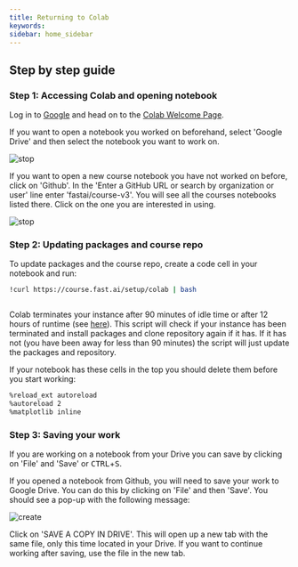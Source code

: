 ```yaml
---
title: Returning to Colab
keywords: 
sidebar: home_sidebar
---
```


## Step by step guide

### Step 1: Accessing Colab and opening notebook

Log in to [Google](https://accounts.google.com/signin/v2/identifier?hl=en-gb&flowName=GlifWebSignIn&flowEntry=ServiceLogin) and head on to the [Colab Welcome Page](https://colab.research.google.com/notebooks/welcome.ipynb#recent=true). 

If you want to open a notebook you worked on beforehand, select 'Google Drive' and then select the notebook you want to work on.

<img alt="stop" src="/images/colab/10.png" class="screenshot">

If you want to open a new course notebook you have not worked on before, click on 'Github'. In the 'Enter a GitHub URL or search by organization or user' line enter 'fastai/course-v3'. You will see all the courses notebooks listed there. Click on the one you are interested in using.

<img alt="stop" src="/images/colab/01.png" class="screenshot">

### Step 2: Updating packages and course repo

To update packages and the course repo, create a code cell in your notebook and run:

```bash
!curl https://course.fast.ai/setup/colab | bash
```

<img alt="" src="/images/colab/07.png" class="screenshot">

Colab terminates your instance after 90 minutes of idle time or after 12 hours of runtime (see [here](https://help.clouderizer.com/running-on-cloud/google-colab/google-colab-faqs)). This script will check if your instance has been terminated and install packages and clone repository again if it has. If it has not (you have been away for less than 90 minutes) the script will just update the packages and repository.

If your notebook has these cells in the top you should delete them before you start working:

```bash
%reload_ext autoreload
%autoreload 2
%matplotlib inline
```

### Step 3: Saving your work

If you are working on a notebook from your Drive you can save by clicking on 'File' and 'Save' or <kbd>CTRL</kbd>+<kbd>S</kbd>.

If you opened a notebook from Github, you will need to save your work to Google Drive. You can do this by clicking on 'File' and then 'Save'. You should see a pop-up with the following message:

<img alt="create" src="/images/colab/09.png" class="screenshot">

Click on 'SAVE A COPY IN DRIVE'. This will open up a new tab with the same file, only this time located in your Drive. If you want to continue working after saving,  use the file in the new tab.
